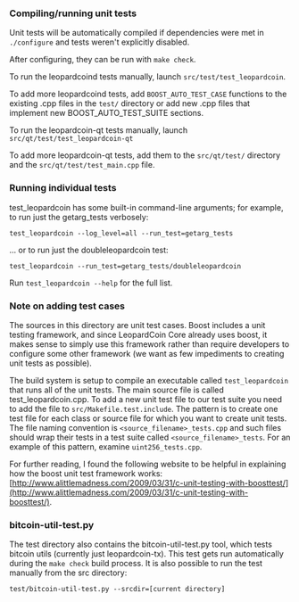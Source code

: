 ### Compiling/running unit tests

Unit tests will be automatically compiled if dependencies were met in `./configure`
and tests weren't explicitly disabled.

After configuring, they can be run with `make check`.

To run the leopardcoind tests manually, launch `src/test/test_leopardcoin`.

To add more leopardcoind tests, add `BOOST_AUTO_TEST_CASE` functions to the existing
.cpp files in the `test/` directory or add new .cpp files that
implement new BOOST_AUTO_TEST_SUITE sections.

To run the leopardcoin-qt tests manually, launch `src/qt/test/test_leopardcoin-qt`

To add more leopardcoin-qt tests, add them to the `src/qt/test/` directory and
the `src/qt/test/test_main.cpp` file.

### Running individual tests

test_leopardcoin has some built-in command-line arguments; for
example, to run just the getarg_tests verbosely:

    test_leopardcoin --log_level=all --run_test=getarg_tests

... or to run just the doubleleopardcoin test:

    test_leopardcoin --run_test=getarg_tests/doubleleopardcoin

Run `test_leopardcoin --help` for the full list.

### Note on adding test cases

The sources in this directory are unit test cases.  Boost includes a
unit testing framework, and since LeopardCoin Core already uses boost, it makes
sense to simply use this framework rather than require developers to
configure some other framework (we want as few impediments to creating
unit tests as possible).

The build system is setup to compile an executable called `test_leopardcoin`
that runs all of the unit tests.  The main source file is called
test_leopardcoin.cpp. To add a new unit test file to our test suite you need 
to add the file to `src/Makefile.test.include`. The pattern is to create 
one test file for each class or source file for which you want to create 
unit tests.  The file naming convention is `<source_filename>_tests.cpp` 
and such files should wrap their tests in a test suite 
called `<source_filename>_tests`. For an example of this pattern, 
examine `uint256_tests.cpp`.

For further reading, I found the following website to be helpful in
explaining how the boost unit test framework works:
[http://www.alittlemadness.com/2009/03/31/c-unit-testing-with-boosttest/](http://www.alittlemadness.com/2009/03/31/c-unit-testing-with-boosttest/).

### bitcoin-util-test.py

The test directory also contains the bitcoin-util-test.py tool, which tests bitcoin utils (currently just leopardcoin-tx). This test gets run automatically during the `make check` build process. It is also possible to run the test manually from the src directory:

```
test/bitcoin-util-test.py --srcdir=[current directory]

```